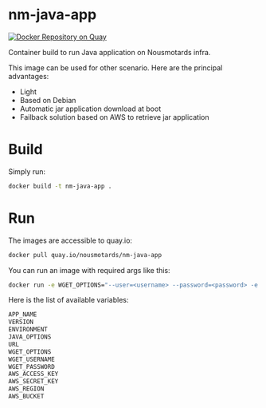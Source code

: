 # nm-java-app
[![Docker Repository on Quay](https://quay.io/repository/nousmotards/nm-java-app/status "Docker Repository on Quay")](https://quay.io/repository/nousmotards/nm-java-app)

Container build to run Java application on Nousmotards infra.

This image can be used for other scenario. Here are the principal advantages:
* Light
* Based on Debian
* Automatic jar application download at boot
* Failback solution based on AWS to retrieve jar application

# Build

Simply run:

```bash
docker build -t nm-java-app .
```

# Run

The images are accessible to quay.io:

```bash
docker pull quay.io/nousmotards/nm-java-app
```

You can run an image with required args like this:

```bash
docker run -e WGET_OPTIONS="--user=<username> --password=<password> -e URL="<main_url>" -e APP_NAME=<name_of_the_app> -e ENVIRONMENT=<prod|preprod...> -e VERSION='<app_version>' -e AWS_ACCESS_KEY='<aws_key>' -e AWS_SECRET_KEY='<aws_secret>' -e AWS_REGION='<s3_region>' -e AWS_BUCKET='<s3_bucket_name>' nm-java-app
```

Here is the list of available variables:

```bash
APP_NAME
VERSION
ENVIRONMENT
JAVA_OPTIONS
URL
WGET_OPTIONS
WGET_USERNAME
WGET_PASSWORD
AWS_ACCESS_KEY
AWS_SECRET_KEY
AWS_REGION
AWS_BUCKET
```
